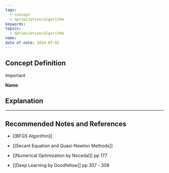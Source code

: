 ```yaml
---
tags:
  - concept
  - optimization/algorithm
keywords: 
topics:
  - optimization/algorithm
name: 
date of note: 2024-07-02
---
```


## Concept Definition

>[!important]
>**Name**: 



## Explanation





-----------
##  Recommended Notes and References

- [[BFGS Algorithm]]
- [[Secant Equation and Quasi-Newton Methods]]


- [[Numerical Optimization by Nocedal]] pp 177
- [[Deep Learning by Goodfellow]] pp 307 - 308